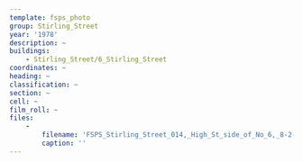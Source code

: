 ```yaml
---
template: fsps_photo
group: Stirling_Street
year: '1978'
description: ~
buildings:
    - Stirling_Street/6_Stirling_Street
coordinates: ~
heading: ~
classification: ~
section: ~
cell: ~
film_roll: ~
files:
    -
        filename: 'FSPS_Stirling_Street_014,_High_St_side_of_No_6,_8-2-A,_1978.png'
        caption: ''
---
```

